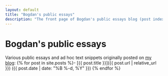 ```yaml
---
layout: default
title: "Bogdan's public essays"
description: "The front page of Bogdan's public essays blog (post index)"
---
```


# Bogdan's public essays

Various public essays and ad hoc text snippets originally posted on [my blog](https://gutza.github.io/public):
{% for post in site.posts %}- [{{ post.title }}]({{ post.url | relative_url }}) ({{ post.date | date: "%B %-d, %Y" }})
{% endfor %}
